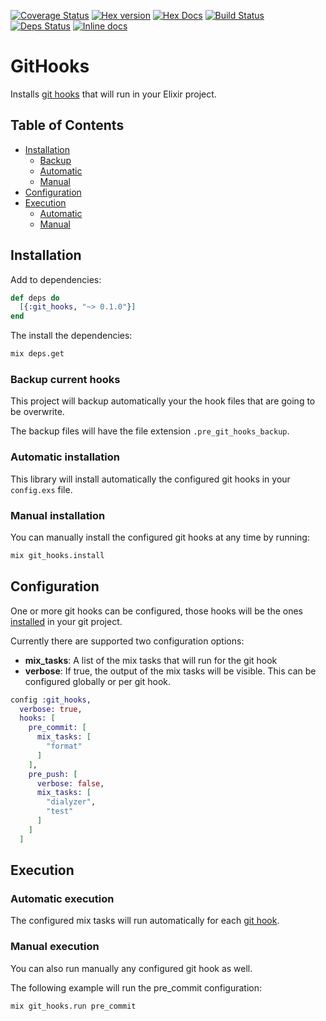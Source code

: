 [![Coverage Status](https://coveralls.io/repos/github/qgadrian/elixir_git_hooks/badge.svg?branch=master)](https://coveralls.io/github/qgadrian/elixir_git_hooks?branch=master)
[![Hex version](https://img.shields.io/hexpm/v/sippet.svg "Hex version")](https://hex.pm/packages/git_hooks)
[![Hex Docs](https://img.shields.io/badge/hex-docs-9768d1.svg)](https://hexdocs.pm/elixir_git_hooks)
[![Build Status](https://travis-ci.org/qgadrian/metadata_plugs.svg?branch=master)](https://travis-ci.org/qgadrian/elixir_git_hooks.svg?branch=master)
[![Deps Status](https://beta.hexfaktor.org/badge/all/github/qgadrian/elixir_git_hooks.svg)](https://beta.hexfaktor.org/github/qgadrian/elixir_git_hooks)
[![Inline docs](http://inch-ci.org/github/qgadrian/elixir_git_hooks.svg)](http://inch-ci.org/github/qgadrian/elixir_git_hooks)

# GitHooks

Installs [git hooks](https://git-scm.com/docs/githooks) that will run in your Elixir project.

## Table of Contents

- [Installation](#installation)
  - [Backup](#backup-current-hooks)
  - [Automatic](#automatic-installation)
  - [Manual](#manual-installation)
- [Configuration](#configuration)
- [Execution](#execution)
  - [Automatic](#automatic-execution)
  - [Manual](#manual-execution)

## Installation

Add to dependencies:

```elixir
def deps do
  [{:git_hooks, "~> 0.1.0"}]
end
```

The install the dependencies:

```bash
mix deps.get
```

### Backup current hooks

This project will backup automatically your the hook files that are going to be overwrite.

The backup files will have the file extension `.pre_git_hooks_backup`.

### Automatic installation

This library will install automatically the configured git hooks in your `config.exs` file.

### Manual installation

You can manually install the configured git hooks at any time by running:

```bash
mix git_hooks.install
```

## Configuration

One or more git hooks can be configured, those hooks will be the ones [installed](#installation) in your git project.

Currently there are supported two configuration options:
  * **mix_tasks**: A list of the mix tasks that will run for the git hook
  * **verbose**: If true, the output of the mix tasks will be visible. This can be configured globally or per git hook.

```elixir
config :git_hooks,
  verbose: true,
  hooks: [
    pre_commit: [
      mix_tasks: [
        "format"
      ]
    ],
    pre_push: [
      verbose: false,
      mix_tasks: [
        "dialyzer",
        "test"
      ]
    ]
  ]
```

## Execution

### Automatic execution

The configured mix tasks will run automatically for each [git hook](https://git-scm.com/docs/githooks#_hooks).

### Manual execution

You can also run manually any configured git hook as well.

The following example will run the pre_commit configuration:

```bash
mix git_hooks.run pre_commit
```
